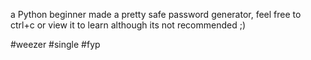 a Python beginner made a pretty safe password generator, feel free to ctrl+c or view it to learn although its not recommended ;)

#weezer #single #fyp
